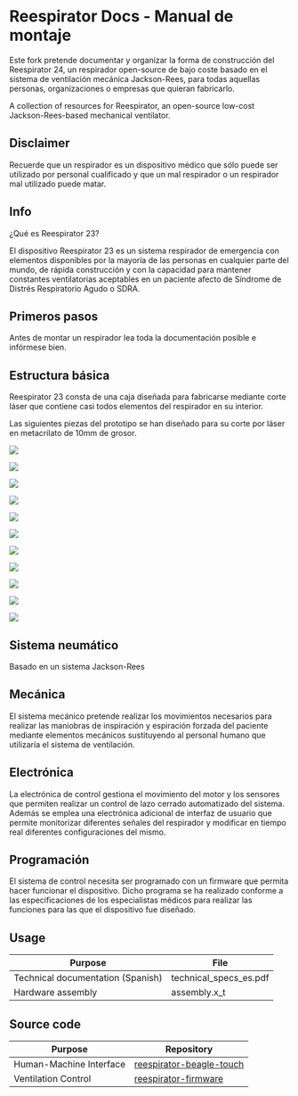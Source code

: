 # Reespirator Docs - Manual de montaje

Este fork pretende documentar y organizar la forma de construcción del Reespirator 24, un respirador open-source de bajo coste basado en el sistema de ventilación mecánica Jackson-Rees, para todas aquellas personas, organizaciones o empresas que quieran fabricarlo.

A collection of resources for Reespirator, an open-source low-cost Jackson-Rees-based mechanical ventilator.

## Disclaimer
Recuerde que un respirador es un dispositivo médico que sólo puede ser utilizado por personal cualificado y que un mal respirador o un respirador mal utilizado puede matar.


## Info
¿Qué es Reespirator 23?

El dispositivo Reespirator 23 es un sistema respirador de emergencia con elementos disponibles por la mayoría de las personas en cualquier parte del mundo, de rápida construcción y con la capacidad para mantener constantes ventilatorias aceptables en un paciente afecto de Síndrome de Distrés Respiratorio Agudo o SDRA.

## Primeros pasos
Antes de montar un respirador lea toda la documentación posible e infórmese bien.

## Estructura básica
Reespirator 23 consta de una caja diseñada para fabricarse mediante corte láser que contiene casi todos elementos del respirador en su interior.

Las siguientes piezas del prototipo se han diseñado para su corte por láser en metacrilato de 10mm de grosor.

**![](https://lh4.googleusercontent.com/Rw_BoGAOtlgW_iJPXKSboZ_phwh_bFgpRYRIgVJQMQPlqopViYdBvEJlTBs2Jf4IKGeqSFo7HWUwPOuHRUW-O--tx-CfoybJuYr24uFZXqtUsO-ckM-EhM07qhvl56rM1nOGuWrH)**

**![](https://lh4.googleusercontent.com/XCe4fOHAmTvzVQrEcwOv18ccI64T8sXgwTiUNa5SS0kmM8FAN4vYJbNEZREp6uOqvye0GBPQNNL9Yuw_O40Pl8xyd-r03B-fVv2P6H0wofnnRMHY7NDnA3H1W5ZAcZVEZ6bTvtv-)**

**![](https://lh4.googleusercontent.com/3ZPv7TCWPBBi96qQapIw5sOFxL2CvffsMk0U8JEKxL5zV0e5es2PmDdP0FSrVxt8wk4kMz0L58uvNUveCUNkZJtpVtMeNUkiAej620MWAFZfxeNr21v_8H6Lz915uK5yt0OwHZ9C)**

**![](https://lh5.googleusercontent.com/L0N-ppMmLpxlN2YfT_ebNa048y5cwsbxE-y0ux4FTQMNQguw-hpAd3it6jWYv3bRP5tOx8UMiXWH2vEL5eEWqprVB-hGC6kNWp1IdgWD_dvKk_cNLit71CTwUU0A7WFhHiiX_Uuk)**

**![](https://lh5.googleusercontent.com/qY0vFH0W5UO7bKFsUn1E3QBJMlAASbVJqcki84IhO8FfLQUUTGyaDjp1d42nQJRFyhInAHx5c47shrIzz-3Q36Fe0TTPA3Bz7DxSdVLYcbu9WS10ctSC5wvXHG88QQAmqDMajKSJ)**

**![](https://lh5.googleusercontent.com/sxTzoRf1EvIexqKSA2le70w-NmfiLCdZIIfZ6m3NQ3IuG_ttCmHNx8LSiZZVGH3QEF_B2VXYkNTGsDRU1eueFUbhjA4SeWEwXz6cke5gZY6GLZV-eu2RBdUg4ogrZrWsc48u-_NX)**

**![](https://lh6.googleusercontent.com/BNDNVwnBvkhSnpN9zf1XQfJKQQ2XQRJgPSk4vR61QYHcO6NS2HJpTwdGhKmdUkL0pAfWPgUAraw3OHokpWzF9R8yfl_ZC_MnOjLEagmBp__jl14xqvdkuucSgLVKQnQZ-452XtI4)**

**![](https://lh6.googleusercontent.com/nfbuPcVmvR7ehU4mSyaowDeSwp3DMSmCcAbxsTvxJY6zGiyzZ9BCN0xIdjvNYedU0xZ2TDdypSYlNdS7eWef8lLHNz4HiiHS6ZzIK9psJ0aNX4KvaYlDGsUBIznbhSj9n3xrDnWz)**

**![](https://lh6.googleusercontent.com/LlCSm-bFxqQt6LxwusWUtt2JN65otXJwxfJNZz3yvZopwRkAemfxm0JU9Sp1ehk1DP03boxx5sB7cDtSNFKZhuJvjWnxJuWts4H6KIQSPHmkeRcpszLSD3LPPiqnDD95E67EJMgD)**

**![](https://lh3.googleusercontent.com/xruP8yjz8uzkz0ZCEFlxYvH735SlxLY48w-1farFrBMoPoUWUwldtimaiQuycdZZZ0pSxTrzO_SajjRAxNKcw_vZyF7W3iCNSKQbXL5BgcsiVkOpEvMkkZRAxEmJDR-2S6EE4vgf)**

**![](https://lh6.googleusercontent.com/dhdhGPt7kWFuY6w82dX3QZBrO3eC6hOD1q7Yaf14-yLMN3yz7ofPO-w0ZQmLIwbdqoiMF6w1uzy0W5qdrDarwh5-mfR5U6mDl2fsKLTW85tEQi7qSAy5tx-1MFE-vKubh_peMuks)**

## Sistema neumático
Basado en un sistema Jackson-Rees 

## Mecánica
El sistema mecánico pretende realizar los movimientos necesarios para realizar las maniobras de inspiración y espiración forzada del paciente mediante elementos mecánicos sustituyendo al personal humano que utilizaría el sistema de ventilación.

## Electrónica
La electrónica de control gestiona el movimiento del motor y los sensores que permiten realizar un control de lazo cerrado automatizado del sistema. Además se emplea una electrónica adicional de interfaz de usuario que permite monitorizar diferentes señales del respirador y modificar en tiempo real diferentes configuraciones del mismo.


## Programación
El sistema de control necesita ser programado con un firmware que permita hacer funcionar el dispositivo. Dicho programa se ha realizado conforme a las especificaciones de los especialistas médicos para realizar las funciones para las que el dispositivo fue diseñado.




## Usage

|              Purpose              |          File          |
| --------------------------------- | ---------------------- |
| Technical documentation (Spanish) | technical_specs_es.pdf |
| Hardware assembly                 | assembly.x_t           |

## Source code

|         Purpose         |                                      Repository                                      |
| ----------------------- | ------------------------------------------------------------------------------------ |
| Human-Machine Interface | [reespirator-beagle-touch](https://gitlab.com/reesistencia/reespirator-beagle-touch) |
| Ventilation Control     | [reespirator-firmware](https://gitlab.com/reesistencia/reespirator)                  |
